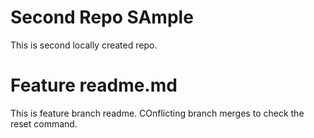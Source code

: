 # Second Repo SAmple
 This is second locally created repo.

 # Feature readme.md
 This is feature branch readme.
 COnflicting branch merges 
 to check the reset command.